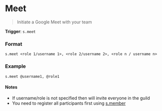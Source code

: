 # Meet

> Initiate a Google Meet with your team

**Trigger**: `s.meet`

### Format

`s.meet <role 1/username 1>, <role 2/username 2>, <role n / username n>`

### Example

`s.meet @username1, @role1`

#### Notes

- If username/role is not specified then will invite everyone in the guild
- You need to register all participants first using [s.member](commands/member.md)